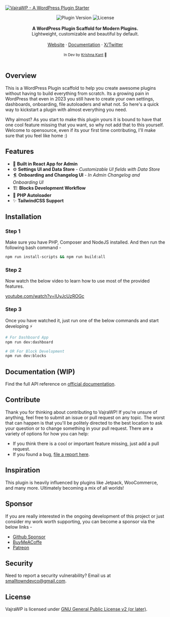 <a href="https://smalltowndev.com/"><img alt="VajraWP - A WordPress Plugin Starter" src="https://raw.githubusercontent.com/smalltowndev/vajrawp/main/assets/img/plugin-header.png"/></a>
<div align="center">
    <img src="https://img.shields.io/github/package-json/version/smalltowndev/vajrawp" alt="Plugin Version" />
    <img src="https://img.shields.io/badge/license-GPL--2.0%2B-red.svg" alt="License" />
</div>

<br />
<div align="center"><strong>A WordPress Plugin Scaffold for Modern Plugins.</strong></div>
<div align="center">Lightweight, customizable and beautiful by default.</div>
<br />
<div align="center">
<a href="https://vajrawp.smalltowndev.com">Website</a> 
<span> · </span>
<a href="https://vajrawp.smalltowndev.com/docs">Documentation</a> 
<span> · </span>
<a href="https://twitter.com/smalltowndevco">X/Twitter</a>
</div>

<br />
<div align="center">
  <sub>In Dev by <a href="https://twitter.com/lushkant">Krishna Kant</a> 👋</sub>
</div>

<br />

## Overview

This is a WordPress Plugin scaffold to help you create awesome plugins without having to build everything from scratch. Its a growing pain in WordPress that even in 2023 you still have to create your own settings, dashboards, onboarding, file autoloaders and what not. So here's a quick way to kickstart a plugin with almost everything you need.

Why almost? As you start to make this plugin yours it is bound to have that one cool feature missing that you want, so why not add that to this yourself. Welcome to opensource, even if its your first time contributing, I'll make sure that you feel like home :)

## Features

- 🚀 **Built in React App for Admin**
- ⚙️ **Settings UI and Data Store** - _Customizable UI fields with Data Store_
- 🏄‍️ **Onboarding and Changelog UI** - _In Admin Changelog and Onboarding UI_
- 🏗️ **Blocks Development Workflow**
- 📂 **PHP Autoloader**
- ✨ **TailwindCSS Support**

## Installation

### Step 1

Make sure you have PHP, Composer and NodeJS installed. And then run the following bash command -

```sh
npm run install-scripts && npm run build:all
```

### Step 2

Now watch the below video to learn how to use most of the provided features.

[youtube.com/watch?v=IUyJcUzROGc](https://www.youtube.com/watch?v=IUyJcUzROGc)

### Step 3

Once you have watched it, just run one of the below commands and start developing ⚡️

```bash
# For Dashboard App
npm run dev:dashboard

# OR For Block Development
npm run dev:blocks
```

## Documentation (WIP)

Find the full API reference on [official documentation](https://vajrawp.smalltowndev.com/docs).

## Contribute

Thank you for thinking about contributing to VajraWP! If you're unsure of anything, feel free to submit an issue or pull request on any topic. The worst that can happen is that you'll be politely directed to the best location to ask your question or to change something in your pull request. There are a variety of options for how you can help:

- If you think there is a cool or important feature missing, just add a pull request.
- If you found a bug, [file a report here](https://github.com/smalltowndev/vajrawp/issues/new?assignees=&labels=%5BType%5D+Bug&template=bug-report.yml).


## Inspiration

This plugin is heavily influenced by plugins like Jetpack, WooCommerce, and many more. Ultimately becoming a mix of all worlds!

## Sponsor

If you are really interested in the ongoing development of this project or just consider my work worth supporting, you can become a sponsor via the below links -
- [Github Sponsor](https://github.com/sponsors/lushkant?frequency=one-time)
- [BuyMeACoffe](https://buymeacoffee.com/smalltowndev)
- [Patreon](https://www.patreon.com/smalltowndev)

## Security

Need to report a security vulnerability? Email us at [smalltowndevco@gmail.com](mailto:smalltowndevco@gmail.com).

## License

VajraWP is licensed under [GNU General Public License v2 (or later)](./license.txt).
